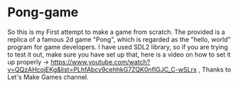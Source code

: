 # Pong-game
So this is my First attempt to make a game from scratch. The provided is a replica of a famous 2d game "Pong", which is regarded as the "hello, world" program for game developers.
I have used SDL2 library, so if you are trying to test it out, make sure you have set up that, here is a video on how to set it up properly -> https://www.youtube.com/watch?v=QQzAHcojEKg&list=PLhfAbcv9cehhkG7ZQK0nfIGJC_C-wSLrx , Thanks to Let's Make Games channel.
